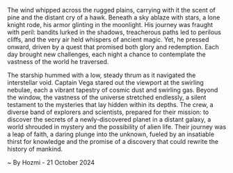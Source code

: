 
The wind whipped across the rugged plains, carrying with it the scent of pine and the distant cry of a hawk. Beneath a sky ablaze with stars, a lone knight rode, his armor glinting in the moonlight. His journey was fraught with peril: bandits lurked in the shadows, treacherous paths led to perilous cliffs, and the very air held whispers of ancient magic. Yet, he pressed onward, driven by a quest that promised both glory and redemption. Each day brought new challenges, each night a chance to contemplate the vastness of the world he traversed.

The starship hummed with a low, steady thrum as it navigated the interstellar void. Captain Vega stared out the viewport at the swirling nebulae, each a vibrant tapestry of cosmic dust and swirling gas. Beyond the window, the vastness of the universe stretched endlessly, a silent testament to the mysteries that lay hidden within its depths. The crew, a diverse band of explorers and scientists, prepared for their mission: to discover the secrets of a newly-discovered planet in a distant galaxy, a world shrouded in mystery and the possibility of alien life. Their journey was a leap of faith, a daring plunge into the unknown, fueled by an insatiable thirst for knowledge and the promise of a discovery that could rewrite the history of mankind. 

~ By Hozmi - 21 October 2024
